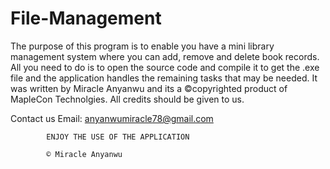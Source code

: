 # File-Management

The purpose of this program is to enable you have a mini library management system where you can add, remove and delete book records. 
All you need to do is to open the source code and compile it to get the .exe file and the application handles the remaining tasks that may be needed.
It was written by Miracle Anyanwu and its a ©copyrighted product of MapleCon Technolgies.
All credits should be given to us.

Contact us
Email: anyanwumiracle78@gmail.com


			ENJOY THE USE OF THE APPLICATION
			
			© Miracle Anyanwu

